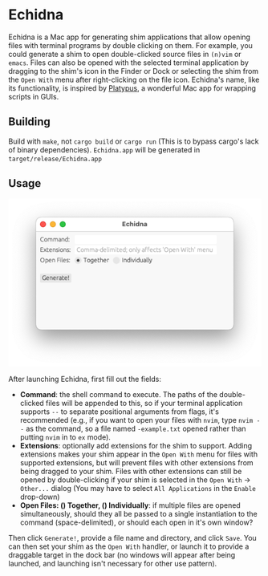 
# Echidna

Echidna is a Mac app for generating shim applications that allow opening files with terminal programs by double clicking on them. For example, you could generate a shim to open double-clicked source files in `(n)vim` or `emacs`. Files can also be opened with the selected terminal application by dragging to the shim's icon in the Finder or Dock or selecting the shim from the `Open With` menu after right-clicking on the file icon. Echidna's name, like its functionality, is inspired by [Platypus](https://sveinbjorn.org/platypus), a wonderful Mac app for wrapping scripts in GUIs.


## Building

Build with `make`, not `cargo build` or `cargo run` (This is to bypass cargo's lack of binary dependencies). `Echidna.app` will be generated in `target/release/Echidna.app`


## Usage

![Screenshot](media/screenshot_0.png)

After launching Echidna, first fill out the fields:

- **Command**: the shell command to execute. The paths of the double-clicked files will be appended to this, so if your terminal application supports `--` to separate positional arguments from flags, it's recommended (e.g., if you want to open your files with `nvim`, type `nvim --` as the command, so a file named `-example.txt` opened rather than putting `nvim` in to `ex` mode).
- **Extensions**: optionally add extensions for the shim to support. Adding extensions makes your shim appear in the `Open With` menu for files with supported extensions, but will prevent files with other extensions from being dragged to your shim. Files with other extensions can still be opened by double-clicking if your shim is selected in the `Open With` -> `Other...` dialog (You may have to select `All Applications` in the `Enable` drop-down)
- **Open Files: () Together, () Individually**: if multiple files are opened simultaneously, should they all be passed to a single instantiation to the command (space-delimited), or should each open in it's own window?

Then click `Generate!`, provide a file name and directory, and click `Save`. You can then set your shim as the `Open With` handler, or launch it to provide a draggable target in the dock bar (no windows will appear after being launched, and launching isn't necessary for other use pattern).

